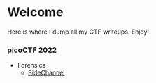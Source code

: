 # Welcome
Here is where I dump all my CTF writeups. Enjoy!

### picoCTF 2022
- Forensics
  - [SideChannel](./picoCTF_2022/Forensics/SideChannel.md)
